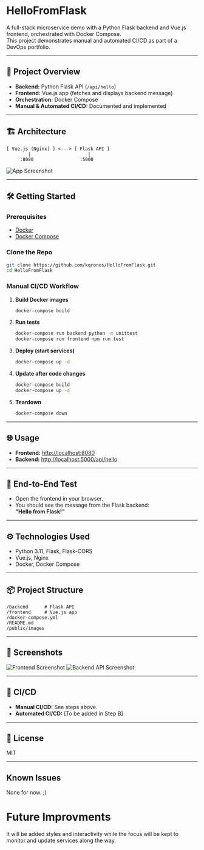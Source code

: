 
# HelloFromFlask

A full-stack microservice demo with a Python Flask backend and Vue.js frontend, orchestrated with Docker Compose.  
This project demonstrates manual and automated CI/CD as part of a DevOps portfolio.

---

## 🚀 Project Overview

- **Backend:** Python Flask API (`/api/hello`)
- **Frontend:** Vue.js app (fetches and displays backend message)
- **Orchestration:** Docker Compose
- **Manual & Automated CI/CD:** Documented and implemented

---

## 🏗️ Architecture

```
[ Vue.js (Nginx) ] <---> [ Flask API ]
        |                     |
     :8080                 :5000
```

![App Screenshot](public/images/your-screenshot.png)

---

## 🛠️ Getting Started

### Prerequisites

- [Docker](https://docs.docker.com/get-docker/)
- [Docker Compose](https://docs.docker.com/compose/)

### Clone the Repo

```bash
git clone https://github.com/kqronos/HelloFromFlask.git
cd HelloFromFlask
```

### Manual CI/CD Workflow

1. **Build Docker images**
   ```bash
   docker-compose build
   ```

2. **Run tests**
   ```bash
   docker-compose run backend python -m unittest
   docker-compose run frontend npm run test
   ```

3. **Deploy (start services)**
   ```bash
   docker-compose up -d
   ```

4. **Update after code changes**
   ```bash
   docker-compose build
   docker-compose up -d
   ```

5. **Teardown**
   ```bash
   docker-compose down
   ```

---

## 🌐 Usage

- **Frontend:** [http://localhost:8080](http://localhost:8080)
- **Backend:** [http://localhost:5000/api/hello](http://localhost:5000/api/hello)

---

## 🧪 End-to-End Test

- Open the frontend in your browser.
- You should see the message from the Flask backend:  
  **"Hello from Flask!"**

---

## ⚙️ Technologies Used

- Python 3.11, Flask, Flask-CORS
- Vue.js, Nginx
- Docker, Docker Compose

---

## 📦 Project Structure

```
/backend      # Flask API
/frontend     # Vue.js app
/docker-compose.yml
/README.md
/public/images
```

---

## 📸 Screenshots

![Frontend Screenshot](public/images/frontend.png)
![Backend API Screenshot](public/images/backend.png)

---

## 🚦 CI/CD

- **Manual CI/CD:** See steps above.
- **Automated CI/CD:** [To be added in Step B]

---

## 📄 License

MIT

---

## Known Issues

None for now. ;)

# Future Improvments

It will be added styles and interactivity while the focus will be kept to monitor and update services along the way.